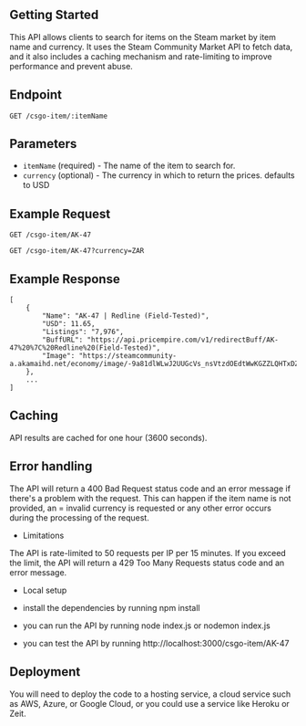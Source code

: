 ## Getting Started

This API allows clients to search for items on the Steam market by item name and currency. It uses the Steam Community Market API to fetch data, and it also includes a caching mechanism and rate-limiting to improve performance and prevent abuse.

## Endpoint
```
GET /csgo-item/:itemName
```

## Parameters

- ``itemName`` (required) - The name of the item to search for.
- ``currency`` (optional) - The currency in which to return the prices. defaults to USD

## Example Request
```
GET /csgo-item/AK-47
```
```
GET /csgo-item/AK-47?currency=ZAR
```

## Example Response
```
[
    {
        "Name": "AK-47 | Redline (Field-Tested)",
        "USD": 11.65,
        "Listings": "7,976",
        "BuffURL": "https://api.pricempire.com/v1/redirectBuff/AK-47%20%7C%20Redline%20(Field-Tested)",
        "Image": "https://steamcommunity-a.akamaihd.net/economy/image/-9a81dlWLwJ2UUGcVs_nsVtzdOEdtWwKGZZLQHTxDZ7I56KU0Zwwo4NUX4oFJZEHLbXU5A1PIYQh5hlcX0nvUOGsx8DdQBJjIAVHubSaKQZf0Qb1YXxqxAQJ3ZQ"
    },
    ...
]
```

## Caching

API results are cached for one hour (3600 seconds).

## Error handling

The API will return a 400 Bad Request status code and an error message if there's a problem with the request. This can happen if the item name is not provided, an = invalid currency is requested or any other error occurs during the processing of the request.

- Limitations

The API is rate-limited to 50 requests per IP per 15 minutes. If you exceed the limit, the API will return a 429 Too Many Requests status code and an error message.

- Local setup

- install the dependencies by running npm install
- you can run the API by running node index.js or nodemon index.js
- you can test the API by running http://localhost:3000/csgo-item/AK-47

## Deployment

You will need to deploy the code to a hosting service, a cloud service such as AWS, Azure, or Google Cloud, or you could use a service like Heroku or Zeit.
